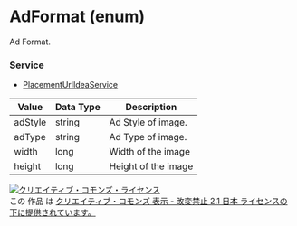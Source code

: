# AdFormat (enum)
Ad Format.
### Service
+ [PlacementUrlIdeaService](../services/PlacementUrlIdeaService.md)

| Value | Data Type | Description | 
|---|---|---|
| adStyle| string| Ad Style of image. |
| adType| string| Ad Type of image. |
| width| long| Width of the image |
| height| long| Height of the image |
<a rel="license" href="http://creativecommons.org/licenses/by-nd/2.1/jp/"><img alt="クリエイティブ・コモンズ・ライセンス" style="border-width:0" src="https://i.creativecommons.org/l/by-nd/2.1/jp/88x31.png" /></a><br />この 作品 は <a rel="license" href="http://creativecommons.org/licenses/by-nd/2.1/jp/">クリエイティブ・コモンズ 表示 - 改変禁止 2.1 日本 ライセンスの下に提供されています。</a>
